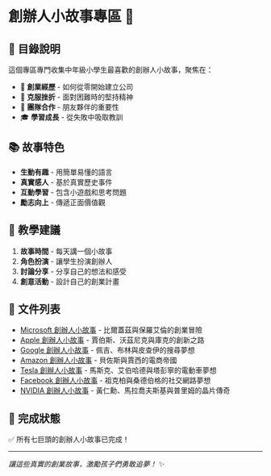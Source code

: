 # 創辦人小故事專區 🚀

## 📖 目錄說明
這個專區專門收集中年級小學生最喜歡的創辦人小故事，聚焦在：
- 🎯 **創業經歷** - 如何從零開始建立公司
- 💪 **克服挫折** - 面對困難時的堅持精神
- 👥 **團隊合作** - 朋友夥伴的重要性
- 🎓 **學習成長** - 從失敗中吸取教訓

## 📚 故事特色
- **生動有趣** - 用簡單易懂的語言
- **真實感人** - 基於真實歷史事件
- **互動學習** - 包含小遊戲和思考問題
- **勵志向上** - 傳遞正面價值觀

## 🎪 教學建議
1. **故事時間** - 每天講一個小故事
2. **角色扮演** - 讓學生扮演創辦人
3. **討論分享** - 分享自己的想法和感受
4. **創意活動** - 設計自己的創業計畫

## 📁 文件列表
- [Microsoft 創辦人小故事](microsoft_founder_stories.md) - 比爾蓋茲與保羅艾倫的創業冒險
- [Apple 創辦人小故事](apple_founder_stories.md) - 賈伯斯、沃茲尼克與庫克的創新之路
- [Google 創辦人小故事](google_founder_stories.md) - 佩吉、布林與皮查伊的搜尋夢想
- [Amazon 創辦人小故事](amazon_founder_stories.md) - 貝佐斯與賈西的電商帝國
- [Tesla 創辦人小故事](tesla_founder_stories.md) - 馬斯克、艾伯哈德與塔彭寧的電動車夢想
- [Facebook 創辦人小故事](facebook_founder_stories.md) - 祖克柏與桑德伯格的社交網路夢想
- [NVIDIA 創辦人小故事](nvidia_founder_stories.md) - 黃仁勳、馬拉喬夫斯基與普里姆的晶片傳奇

## 🎉 完成狀態
✅ 所有七巨頭的創辦人小故事已完成！

---

*讓這些真實的創業故事，激勵孩子們勇敢追夢！* ✨
